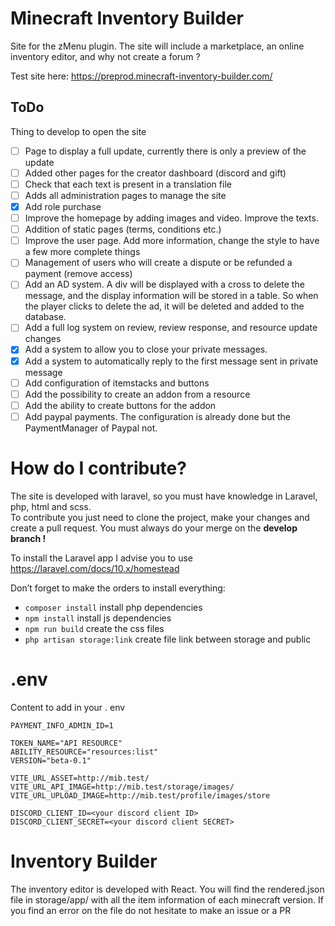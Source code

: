 # Minecraft Inventory Builder

Site for the zMenu plugin. The site will include a marketplace, an online inventory editor, and why not create a forum ?

Test site here: https://preprod.minecraft-inventory-builder.com/

## ToDo

Thing to develop to open the site

* [ ] Page to display a full update, currently there is only a preview of the update
* [ ] Added other pages for the creator dashboard (discord and gift)
* [ ] Check that each text is present in a translation file
* [ ] Adds all administration pages to manage the site
* [x] Add role purchase
* [ ] Improve the homepage by adding images and video. Improve the texts.
* [ ] Addition of static pages (terms, conditions etc.)
* [ ] Improve the user page. Add more information, change the style to have a few more complete things
* [ ] Management of users who will create a dispute or be refunded a payment (remove access)
* [ ] Add an AD system. A div will be displayed with a cross to delete the message, and the display information will be stored in a table. So when the player clicks to delete the ad, it will be deleted and added to the database.
* [ ] Add a full log system on review, review response, and resource update changes
* [x] Add a system to allow you to close your private messages.
* [x] Add a system to automatically reply to the first message sent in private message
* [ ] Add configuration of itemstacks and buttons
* [ ] Add the possibility to create an addon from a resource
* [ ] Add the ability to create buttons for the addon
* [ ] Add paypal payments. The configuration is already done but the PaymentManager of Paypal not.

# How do I contribute?

The site is developed with laravel, so you must have knowledge in Laravel, php, html and scss.<br>
To contribute you just need to clone the project, make your changes and create a pull request. You must always do your merge on the <b>develop branch !</b>

To install the Laravel app I advise you to use https://laravel.com/docs/10.x/homestead

Don’t forget to make the orders to install everything:
* ``composer install`` install php dependencies
* ``npm install`` install js dependencies
* ``npm run build`` create the css files
* ``php artisan storage:link`` create file link between storage and public

# .env

Content to add in your . env
````dotenv
PAYMENT_INFO_ADMIN_ID=1

TOKEN_NAME="API RESOURCE"
ABILITY_RESOURCE="resources:list"
VERSION="beta-0.1"

VITE_URL_ASSET=http://mib.test/
VITE_URL_API_IMAGE=http://mib.test/storage/images/
VITE_URL_UPLOAD_IMAGE=http://mib.test/profile/images/store

DISCORD_CLIENT_ID=<your discord client ID>
DISCORD_CLIENT_SECRET=<your discord client SECRET>
````

# Inventory Builder

The inventory editor is developed with React. You will find the rendered.json file in storage/app/ with all the item information of each minecraft version. If you find an error on the file do not hesitate to make an issue or a PR 
